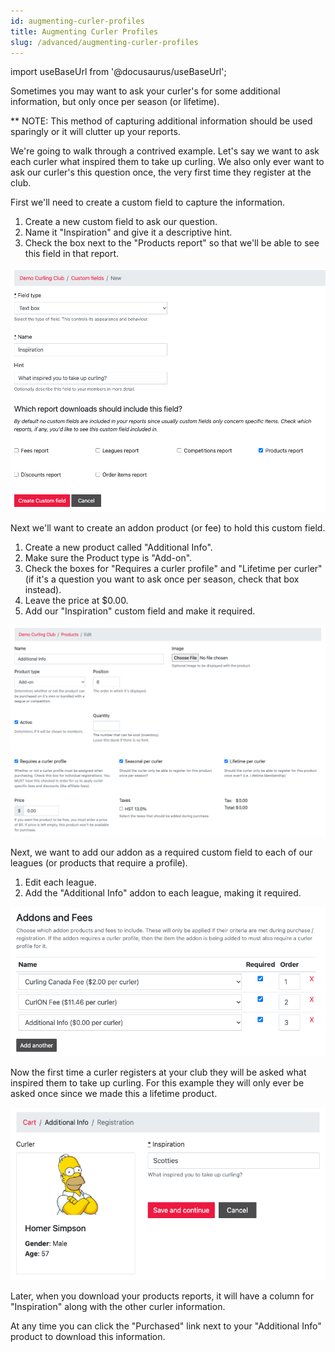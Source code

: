 ```yaml
---
id: augmenting-curler-profiles
title: Augmenting Curler Profiles
slug: /advanced/augmenting-curler-profiles
---
```

import useBaseUrl from '@docusaurus/useBaseUrl';

Sometimes you may want to ask your curler's for some additional information, but only once per season (or lifetime).

** NOTE: This method of capturing additional information should be used sparingly or it will clutter up your reports.

We're going to walk through a contrived example.
Let's say we want to ask each curler what inspired them to take up curling.
We also only ever want to ask our curler's this question once, the very first time they register at the club.

First we'll need to create a custom field to capture the information.

1. Create a new custom field to ask our question.
2. Name it "Inspiration" and give it a descriptive hint.
3. Check the box next to the "Products report" so that we'll be able to see this field in that report.

![Inspiration Custom Field](/img/docs/advanced/augmenting-curler-profiles/custom-field.png)

Next we'll want to create an addon product (or fee) to hold this custom field.

1. Create a new product called "Additional Info".
2. Make sure the Product type is "Add-on".
3. Check the boxes for "Requires a curler profile" and "Lifetime per curler" (if it's a question you want to ask once per season, check that box instead).
4. Leave the price at $0.00.
5. Add our "Inspiration" custom field and make it required.

![Inspiration Addon Product](/img/docs/advanced/augmenting-curler-profiles/product.png)

Next, we want to add our addon as a required custom field to each of our leagues (or products that require a profile).

1. Edit each league.
2. Add the "Additional Info" addon to each league, making it required.

![Inspiration Added to League](/img/docs/advanced/augmenting-curler-profiles/league.png)

Now the first time a curler registers at your club they will be asked what inspired them to take up curling. For this example they will only ever be asked once since we made this a lifetime product.

![Inspiration Cart](/img/docs/advanced/augmenting-curler-profiles/cart.png)

Later, when you download your products reports, it will have a column for "Inspiration" along with the other curler information.

At any time you can click the "Purchased" link next to your "Additional Info" product to download this information.
